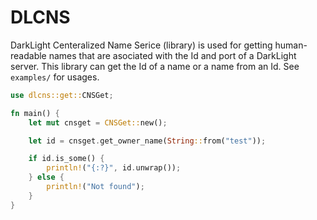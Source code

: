 # DLCNS

DarkLight Centeralized Name Serice (library) is used for getting human-readable names that are asociated with the Id and port
of a DarkLight server. This library can get the Id of a name or a name from an Id. See ``examples/`` for usages.

```rust
use dlcns::get::CNSGet;

fn main() {
    let mut cnsget = CNSGet::new();

    let id = cnsget.get_owner_name(String::from("test"));

    if id.is_some() {
        println!("{:?}", id.unwrap());
    } else {
        println!("Not found");
    }
}
```

